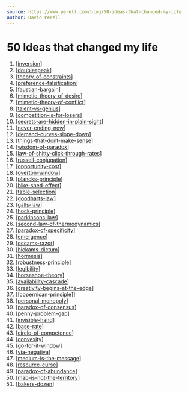 ```yaml
---
source: https://www.perell.com/blog/50-ideas-that-changed-my-life
author: David Perell
---
```


# 50 Ideas that changed my life
1.  [[inversion]]
2.  [[doublespeak]]
3.  [[theory-of-constraints]]
4.  [[preference-falsification]]
5.  [[faustian-bargain]]
6.  [[mimetic-theory-of-desire]]
7.  [[mimetic-theory-of-conflict]]
8.  [[talent-vs-genius]]
9.  [[competition-is-for-losers]]
10. [[secrets-are-hidden-in-plain-sight]]
11. [[never-ending-now]]
12. [[demand-curves-slope-down]]
13. [[things-that-dont-make-sense]]
14. [[wisdom-of-paradox]]
15. [[law-of-shitty-click-through-rates]]
16. [[russell-conjugation]]
17. [[opportunity-cost]]
18. [[overton-window]]
19. [[plancks-principle]]
20. [[bike-shed-effect]]
21. [[table-selection]]
22. [[goodharts-law]]
23. [[galls-law]]
24. [[hock-principle]]
25. [[parkinsons-law]]
26. [[second-law-of-thermodynamics]]
27. [[paradox-of-specificity]]
28. [[emergence]]
29. [[occams-razor]]
30. [[hickams-dictum]]
31. [[hormesis]]
32. [[robustness-principle]]
33. [[legibility]]
34. [[horseshoe-theory]]
35. [[availability-cascade]]
36. [[creativity-begins-at-the-edge]]
37. [[copernican-principle]]
38. [[personal-monopoly]]
39. [[paradox-of-consensus]]
40. [[penny-problem-gap]]
41. [[invisible-hand]]
42. [[base-rate]]
43. [[circle-of-competence]]
44. [[convexity]]
45. [[go-for-it-window]]
46. [[via-negativa]]
47. [[medium-is-the-message]]
48. [[resource-curse]] 
49. [[paradox-of-abundance]]
50. [[map-is-not-the-territory]]
51. [[bakers-dozen]]

[//begin]: # "Autogenerated link references for markdown compatibility"
[inversion]: ../ideas/inversion.md "Inversion"
[doublespeak]: ../ideas/doublespeak.md "Doublespeak"
[theory-of-constraints]: ../ideas/theory-of-constraints.md "Theory of Constraints"
[preference-falsification]: ../ideas/preference-falsification.md "Preference Falsification"
[faustian-bargain]: ../ideas/faustian-bargain.md "Faustian Bargain"
[mimetic-theory-of-desire]: ../ideas/mimetic-theory-of-desire.md "Mimetic Theory of Desire"
[mimetic-theory-of-conflict]: ../ideas/mimetic-theory-of-conflict.md "Mimetic Theory of Conflict"
[talent-vs-genius]: ../ideas/talent-vs-genius.md "Talent vs Genius"
[competition-is-for-losers]: ../ideas/competition-is-for-losers.md "Competition is for Losers"
[secrets-are-hidden-in-plain-sight]: ../ideas/secrets-are-hidden-in-plain-sight.md "Secrets are Hidden in Plain Sight"
[never-ending-now]: ../ideas/never-ending-now.md "The Never Ending Now"
[demand-curves-slope-down]: ../ideas/demand-curves-slope-down.md "Demand Curves slope Down"
[things-that-dont-make-sense]: ../ideas/things-that-dont-make-sense.md "Look for Things that Don't Make Sense"
[wisdom-of-paradox]: ../ideas/wisdom-of-paradox.md "The Wisdom of Paradox"
[law-of-shitty-click-through-rates]: ../ideas/law-of-shitty-click-through-rates.md "Law of Shitty Click-Through Rates"
[russell-conjugation]: ../ideas/russell-conjugation.md "Russell Conjugation"
[opportunity-cost]: ../ideas/opportunity-cost.md "Opportunity Cost"
[overton-window]: ../ideas/overton-window.md "Overton Window"
[plancks-principle]: ../ideas/plancks-principle.md "Planck's Principle"
[bike-shed-effect]: ../ideas/bike-shed-effect.md "Bike-Shed Effect"
[table-selection]: ../ideas/table-selection.md "Table Selection"
[goodharts-law]: ../ideas/goodharts-law.md "Goodhart's Law"
[galls-law]: ../ideas/galls-law.md "Gall's Law"
[hock-principle]: ../ideas/hock-principle.md "Hock Principle"
[parkinsons-law]: ../ideas/parkinsons-law.md "Parkinson's Law"
[second-law-of-thermodynamics]: ../ideas/second-law-of-thermodynamics.md "Second Law of Thermodynamics"
[paradox-of-specificity]: ../ideas/paradox-of-specificity.md "The Paradox of Specificity"
[emergence]: ../ideas/emergence.md "Emergence"
[occams-razor]: ../ideas/occams-razor.md "Occam's Razor"
[hickams-dictum]: ../ideas/hickams-dictum.md "Hickam's Dictum"
[hormesis]: ../ideas/hormesis.md "Hormesis"
[robustness-principle]: ../ideas/robustness-principle.md "Robustness Principle"
[legibility]: ../ideas/legibility.md "Legibility"
[horseshoe-theory]: ../ideas/horseshoe-theory.md "Horseshoe Theory"
[availability-cascade]: ../ideas/availability-cascade.md "Availability Cascade"
[creativity-begins-at-the-edge]: ../ideas/creativity-begins-at-the-edge.md "Creativity Begins at the Edge"
[personal-monopoly]: ../ideas/personal-monopoly.md "Personal Monopoly"
[paradox-of-consensus]: ../ideas/paradox-of-consensus.md "Paradox of Consensus"
[penny-problem-gap]: ../ideas/penny-problem-gap.md "Penny Problem Gap"
[invisible-hand]: ../ideas/invisible-hand.md "The Invisible Hand"
[base-rate]: ../ideas/base-rate.md "Base Rate"
[circle-of-competence]: ../ideas/circle-of-competence.md "Circle of Competence"
[convexity]: ../ideas/convexity.md "Convexity"
[go-for-it-window]: ../ideas/go-for-it-window.md "The Go-For-It Window"
[via-negativa]: ../ideas/via-negativa.md "Via Negativa"
[medium-is-the-message]: ../ideas/medium-is-the-message.md "The Medium is the Message"
[resource-curse]: ../ideas/resource-curse.md "Resource Curse"
[paradox-of-abundance]: ../ideas/paradox-of-abundance.md "The Paradox of Abundance"
[map-is-not-the-territory]: ../ideas/map-is-not-the-territory.md "The Map is not the Territory"
[bakers-dozen]: ../ideas/bakers-dozen.md "Baker's Dozen"
[//end]: # "Autogenerated link references"